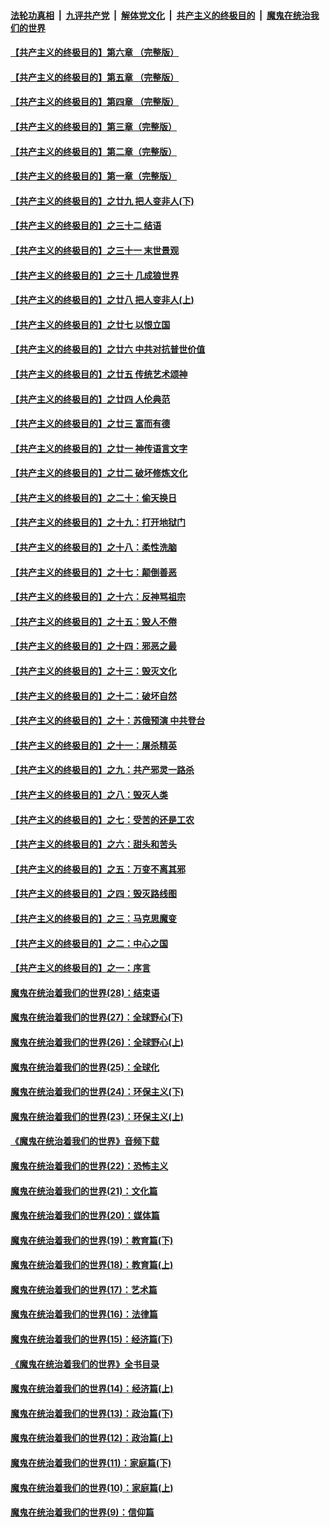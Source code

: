 ####  [法轮功真相](../../../../basic/blob/master/README.md?t=05121931) &nbsp;|&nbsp; [九评共产党](../../../../9ping.md/blob/master/README.md?t=05121931) &nbsp;|&nbsp; [解体党文化](../../../../jtdwh.md/blob/master/README.md?t=05121931)  &nbsp;|&nbsp; [共产主义的终极目的](../../../../gczydzjmd.md/blob/master/README.md?t=05121931) &nbsp;|&nbsp; [魔鬼在统治我们的世界](../../../../mgztzwmdsj.md/blob/master/README.md?t=05121931) 

#### [【共产主义的终极目的】第六章 （完整版）](../pages/nsc422/n11428913.md?t=05121931) 

#### [【共产主义的终极目的】第五章 （完整版）](../pages/nsc422/n11428912.md?t=05121931) 

#### [【共产主义的终极目的】第四章 （完整版）](../pages/nsc422/n11428907.md?t=05121931) 

#### [【共产主义的终极目的】第三章（完整版）](../pages/nsc422/n11428848.md?t=05121931) 

#### [【共产主义的终极目的】第二章（完整版）](../pages/nsc422/n11428831.md?t=05121931) 

#### [【共产主义的终极目的】第一章（完整版）](../pages/nsc422/n11417651.md?t=05121931) 

#### [【共产主义的终极目的】之廿九 把人变非人(下)](../pages/nsc422/n11344140.md?t=05121931) 

#### [【共产主义的终极目的】之三十二 结语](../pages/nsc422/n11360535.md?t=05121931) 

#### [【共产主义的终极目的】之三十一 末世景观](../pages/nsc422/n11351129.md?t=05121931) 

#### [【共产主义的终极目的】之三十 几成狼世界](../pages/nsc422/n11348280.md?t=05121931) 

#### [【共产主义的终极目的】之廿八 把人变非人(上)](../pages/nsc422/n11340492.md?t=05121931) 

#### [【共产主义的终极目的】之廿七 以恨立国](../pages/nsc422/n11336944.md?t=05121931) 

#### [【共产主义的终极目的】之廿六 中共对抗普世价值](../pages/nsc422/n11324785.md?t=05121931) 

#### [【共产主义的终极目的】之廿五 传统艺术颂神](../pages/nsc422/n11296396.md?t=05121931) 

#### [【共产主义的终极目的】之廿四 人伦典范](../pages/nsc422/n11296397.md?t=05121931) 

#### [【共产主义的终极目的】之廿三 富而有德](../pages/nsc422/n11283598.md?t=05121931) 

#### [【共产主义的终极目的】之廿一 神传语言文字](../pages/nsc422/n11263265.md?t=05121931) 

#### [【共产主义的终极目的】之廿二 破坏修炼文化](../pages/nsc422/n11245728.md?t=05121931) 

#### [【共产主义的终极目的】之二十：偷天换日](../pages/nsc422/n11238846.md?t=05121931) 

#### [【共产主义的终极目的】之十九：打开地狱门](../pages/nsc422/n11206376.md?t=05121931) 

#### [【共产主义的终极目的】之十八：柔性洗脑](../pages/nsc422/n11199994.md?t=05121931) 

#### [【共产主义的终极目的】之十七：颠倒善恶](../pages/nsc422/n11179782.md?t=05121931) 

#### [【共产主义的终极目的】之十六：反神骂祖宗](../pages/nsc422/n11166798.md?t=05121931) 

#### [【共产主义的终极目的】之十五：毁人不倦](../pages/nsc422/n11166792.md?t=05121931) 

#### [【共产主义的终极目的】之十四：邪恶之最](../pages/nsc422/n11150249.md?t=05121931) 

#### [【共产主义的终极目的】之十三：毁灭文化](../pages/nsc422/n11135227.md?t=05121931) 

#### [【共产主义的终极目的】之十二：破坏自然](../pages/nsc422/n11135214.md?t=05121931) 

#### [【共产主义的终极目的】之十：苏俄预演 中共登台](../pages/nsc422/n11118424.md?t=05121931) 

#### [【共产主义的终极目的】之十一：屠杀精英](../pages/nsc422/n11118442.md?t=05121931) 

#### [【共产主义的终极目的】之九：共产邪灵一路杀](../pages/nsc422/n11114139.md?t=05121931) 

#### [【共产主义的终极目的】之八：毁灭人类](../pages/nsc422/n11108503.md?t=05121931) 

#### [【共产主义的终极目的】之七：受苦的还是工农](../pages/nsc422/n11101809.md?t=05121931) 

#### [【共产主义的终极目的】之六：甜头和苦头](../pages/nsc422/n11096971.md?t=05121931) 

#### [【共产主义的终极目的】之五：万变不离其邪](../pages/nsc422/n11091285.md?t=05121931) 

#### [【共产主义的终极目的】之四：毁灭路线图](../pages/nsc422/n11086284.md?t=05121931) 

#### [【共产主义的终极目的】之三：马克思魔变](../pages/nsc422/n11061941.md?t=05121931) 

#### [【共产主义的终极目的】之二：中心之国](../pages/nsc422/n11047728.md?t=05121931) 

#### [【共产主义的终极目的】之一：序言](../pages/nsc422/n11086077.md?t=05121931) 

#### [魔鬼在统治着我们的世界(28)：结束语](../pages/nsc422/n10936246.md?t=05121931) 

#### [魔鬼在统治着我们的世界(27)：全球野心(下)](../pages/nsc422/n10928319.md?t=05121931) 

#### [魔鬼在统治着我们的世界(26)：全球野心(上)](../pages/nsc422/n10900318.md?t=05121931) 

#### [魔鬼在统治着我们的世界(25)：全球化](../pages/nsc422/n10788205.md?t=05121931) 

#### [魔鬼在统治着我们的世界(24)：环保主义(下)](../pages/nsc422/n10695307.md?t=05121931) 

#### [魔鬼在统治着我们的世界(23)：环保主义(上)](../pages/nsc422/n10688613.md?t=05121931) 

#### [《魔鬼在统治着我们的世界》音频下载](../pages/nsc422/n10635553.md?t=05121931) 

#### [魔鬼在统治着我们的世界(22)：恐怖主义](../pages/nsc422/n10614727.md?t=05121931) 

#### [魔鬼在统治着我们的世界(21)：文化篇](../pages/nsc422/n10597706.md?t=05121931) 

#### [魔鬼在统治着我们的世界(20)：媒体篇](../pages/nsc422/n10586579.md?t=05121931) 

#### [魔鬼在统治着我们的世界(19)：教育篇(下)](../pages/nsc422/n10564808.md?t=05121931) 

#### [魔鬼在统治着我们的世界(18)：教育篇(上)](../pages/nsc422/n10526970.md?t=05121931) 

#### [魔鬼在统治着我们的世界(17)：艺术篇](../pages/nsc422/n10499093.md?t=05121931) 

#### [魔鬼在统治着我们的世界(16)：法律篇](../pages/nsc422/n10485969.md?t=05121931) 

#### [魔鬼在统治着我们的世界(15)：经济篇(下)](../pages/nsc422/n10469975.md?t=05121931) 

#### [《魔鬼在统治着我们的世界》全书目录](../pages/nsc422/n10464261.md?t=05121931) 

#### [魔鬼在统治着我们的世界(14)：经济篇(上)](../pages/nsc422/n10457370.md?t=05121931) 

#### [魔鬼在统治着我们的世界(13)：政治篇(下)](../pages/nsc422/n10448270.md?t=05121931) 

#### [魔鬼在统治着我们的世界(12)：政治篇(上)](../pages/nsc422/n10444576.md?t=05121931) 

#### [魔鬼在统治着我们的世界(11)：家庭篇(下)](../pages/nsc422/n10440961.md?t=05121931) 

#### [魔鬼在统治着我们的世界(10)：家庭篇(上)](../pages/nsc422/n10435448.md?t=05121931) 

#### [魔鬼在统治着我们的世界(9)：信仰篇](../pages/nsc422/n10432159.md?t=05121931) 

